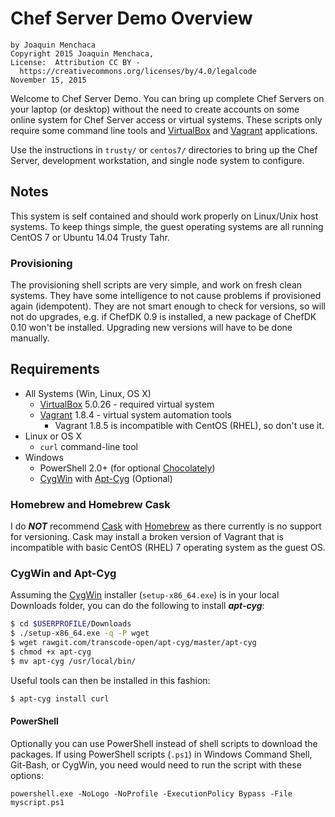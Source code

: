 # **Chef Server Demo Overview**
    by Joaquin Menchaca
    Copyright 2015 Joaquin Menchaca,
    License:  Attribution CC BY -
      https://creativecommons.org/licenses/by/4.0/legalcode
    November 15, 2015

Welcome to Chef Server Demo.  You can bring up complete Chef Servers on your laptop (or desktop) without the need to create accounts on some online system for Chef Server access or virtual systems.  These scripts only require some command line tools and [VirtualBox](https://www.virtualbox.org/) and [Vagrant](https://www.vagrantup.com/) applications.

Use the instructions in `trusty/` or `centos7/` directories to bring up the Chef Server, development workstation, and single node system to configure.

## **Notes**

This system is self contained and should work properly on Linux/Unix host systems. To keep things simple, the guest operating systems are all running CentOS 7 or Ubuntu 14.04 Trusty Tahr.

### **Provisioning**

The provisioning shell scripts are very simple, and work on fresh clean systems.  They have some intelligence to not cause problems if provisioned again (idempotent).  They are not smart enough to check for versions, so will not do upgrades, e.g. if ChefDK 0.9 is installed, a new package of ChefDK 0.10 won't be installed.  Upgrading new versions will have to be done manually.

## **Requirements**
  * All Systems (Win, Linux, OS X)
    * [VirtualBox](https://www.virtualbox.org/) 5.0.26 - required virtual system
    * [Vagrant](https://www.vagrantup.com/) 1.8.4 - virtual system automation tools
      * Vagrant 1.8.5 is incompatible with CentOS (RHEL), so don't use it.
  * Linux or OS X
    * `curl` command-line tool
  * Windows
    * PowerShell 2.0+ (for optional [Chocolately](https://chocolatey.org/))
    * [CygWin](https://www.cygwin.com/) with [Apt-Cyg](https://github.com/transcode-open/apt-cyg) (Optional)

### **Homebrew and Homebrew Cask**

I do ***NOT*** recommend [Cask](https://caskroom.github.io/) with [Homebrew](http://brew.sh/) as there currently is no support for versioning.  Cask may install a broken version of Vagrant that is incompatible with basic CentOS (RHEL) 7 operating system as the guest OS.

### **CygWin and Apt-Cyg**

Assuming the [CygWin](https://www.cygwin.com/) installer (`setup-x86_64.exe`) is in your local Downloads folder, you can do the following to install ***apt-cyg***:

```bash
$ cd $USERPROFILE/Downloads
$ ./setup-x86_64.exe -q -P wget
$ wget rawgit.com/transcode-open/apt-cyg/master/apt-cyg
$ chmod +x apt-cyg
$ mv apt-cyg /usr/local/bin/
```

Useful tools can then be installed in this fashion:

```bash
$ apt-cyg install curl
```

#### **PowerShell**

Optionally you can use PowerShell instead of shell scripts to download the packages.  If using PowerShell scripts (`.ps1`) in Windows Command Shell, Git-Bash, or CygWin, you need would need to run the script with these options:

```
powershell.exe -NoLogo -NoProfile -ExecutionPolicy Bypass -File myscript.ps1
```
